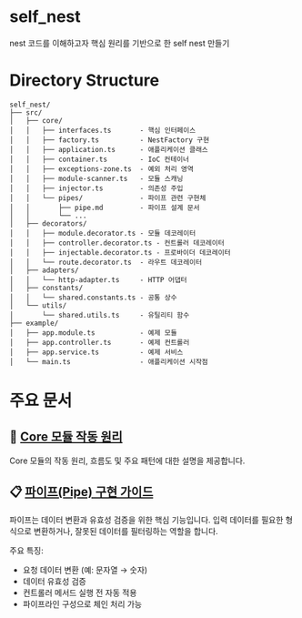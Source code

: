 # self_nest
nest 코드를 이해하고자 핵심 원리를 기반으로 한 self nest 만들기

# Directory Structure
```
self_nest/
├── src/
│   ├── core/
│   │   ├── interfaces.ts       - 핵심 인터페이스
│   │   ├── factory.ts          - NestFactory 구현
│   │   ├── application.ts      - 애플리케이션 클래스
│   │   ├── container.ts        - IoC 컨테이너
│   │   ├── exceptions-zone.ts  - 예외 처리 영역
│   │   ├── module-scanner.ts   - 모듈 스캐닝
│   │   ├── injector.ts         - 의존성 주입
│   │   └── pipes/              - 파이프 관련 구현체
│   │       ├── pipe.md         - 파이프 설계 문서
│   │       └── ...
│   ├── decorators/
│   │   ├── module.decorator.ts - 모듈 데코레이터
│   │   ├── controller.decorator.ts - 컨트롤러 데코레이터
│   │   ├── injectable.decorator.ts - 프로바이더 데코레이터
│   │   └── route.decorator.ts  - 라우트 데코레이터
│   ├── adapters/
│   │   └── http-adapter.ts     - HTTP 어댑터
│   ├── constants/
│   │   └── shared.constants.ts - 공통 상수
│   └── utils/
│       └── shared.utils.ts     - 유틸리티 함수
├── example/
│   ├── app.module.ts           - 예제 모듈
│   ├── app.controller.ts       - 예제 컨트롤러
│   ├── app.service.ts          - 예제 서비스
│   └── main.ts                 - 애플리케이션 시작점
```

# 주요 문서
## 📖 [Core 모듈 작동 원리](src/core/core-concepts.md)
Core 모듈의 작동 원리, 흐름도 및 주요 패턴에 대한 설명을 제공합니다.

## 📋 [파이프(Pipe) 구현 가이드](src/core/pipes/pipe.md)
파이프는 데이터 변환과 유효성 검증을 위한 핵심 기능입니다. 입력 데이터를 필요한 형식으로 변환하거나, 잘못된 데이터를 필터링하는 역할을 합니다.

주요 특징:
- 요청 데이터 변환 (예: 문자열 → 숫자)
- 데이터 유효성 검증
- 컨트롤러 메서드 실행 전 자동 적용
- 파이프라인 구성으로 체인 처리 가능